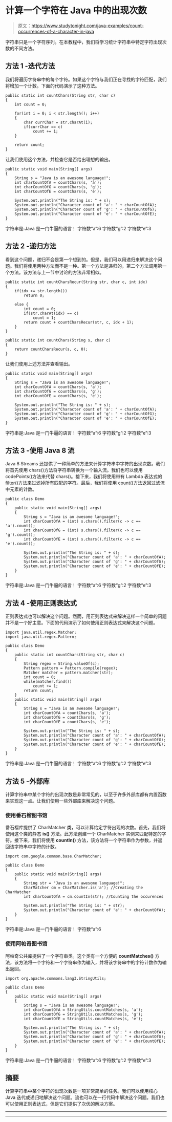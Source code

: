 # 计算一个字符在 Java 中的出现次数

> 原文：<https://www.studytonight.com/java-examples/count-occurrences-of-a-character-in-java>

字符串只是一个字符序列。在本教程中，我们将学习统计字符串中特定字符出现次数的不同方法。

## 方法 1 -迭代方法

我们将遍历字符串中的每个字符。如果这个字符与我们正在寻找的字符匹配，我们将增加一个计数。下面的代码演示了这种方法。

```
public static int countChars(String str, char c)
{
	int count = 0;

	for(int i = 0; i < str.length(); i++)
	{
		char currChar = str.charAt(i);
		if(currChar == c)
			count += 1;
	}

	return count;
}
```

让我们使用这个方法，并检查它是否给出理想的输出。

```
public static void main(String[] args)
{
	String s = "Java is an awesome language!";
	int charCountOfA = countChars(s, 'a');
	int charCountOfG = countChars(s, 'g');
	int charCountOfE = countChars(s, 'e');

	System.out.println("The String is: " + s);
	System.out.println("Character count of 'a': " + charCountOfA);
	System.out.println("Character count of 'g': " + charCountOfG);
	System.out.println("Character count of 'e': " + charCountOfE);
}
```

字符串是:Java 是一门牛逼的语言！
字符数“a”:6
字符数“g”:2
字符数“e”:3

## 方法 2 -递归方法

看到这个问题，递归不会是第一个想到的。但是，我们可以用递归来解决这个问题。我们将使用两种方法而不是一种。第一个方法是递归的，第二个方法调用第一个方法。该方法与上一节中讨论的方法非常相似。

```
public static int countCharsRecur(String str, char c, int idx)
{
	if(idx >= str.length())
		return 0;

	else {
		int count = 0;
		if(str.charAt(idx) == c)
			count = 1;
		return count + countCharsRecur(str, c, idx + 1);
	}
}

public static int countChars(String s, char c)
{
	return countCharsRecur(s, c, 0);
}
```

让我们使用上述方法并查看输出。

```
public static void main(String[] args)
{
	String s = "Java is an awesome language!";
	int charCountOfA = countChars(s, 'a');
	int charCountOfG = countChars(s, 'g');
	int charCountOfE = countChars(s, 'e');

	System.out.println("The String is: " + s);
	System.out.println("Character count of 'a': " + charCountOfA);
	System.out.println("Character count of 'g': " + charCountOfG);
	System.out.println("Character count of 'e': " + charCountOfE);
}
```

字符串是:Java 是一门牛逼的语言！
字符数“a”:6
字符数“g”:2
字符数“e”:3

## 方法 3 -使用 Java 8 流

Java 8 Streams 还提供了一种简单的方法来计算字符串中字符的出现次数。我们将首先使用 chars()方法将字符串转换为一个输入流。我们也可以使用 codePoints()方法来代替 chars()。接下来，我们将使用带有 Lambda 表达式的 filter()方法来过滤掉所有匹配的字符。最后，我们将使用 count()方法返回过滤流中元素的计数。

```
public class Demo
{	
	public static void main(String[] args)
	{
		String s = "Java is an awesome language!";
		int charCountOfA = (int) s.chars().filter(c -> c == 'a').count();
		int charCountOfG = (int) s.chars().filter(c -> c == 'g').count();
		int charCountOfE = (int) s.chars().filter(c -> c == 'e').count();

		System.out.println("The String is: " + s);
		System.out.println("Character count of 'a': " + charCountOfA);
		System.out.println("Character count of 'g': " + charCountOfG);
		System.out.println("Character count of 'e': " + charCountOfE);
	}
}
```

字符串是:Java 是一门牛逼的语言！
字符数“a”:6
字符数“g”:2
字符数“e”:3

## 方法 4 -使用正则表达式

正则表达式也可以解决这个问题。然而，用正则表达式来解决这样一个简单的问题并不是一个好主意。下面的代码演示了如何使用正则表达式来解决这个问题。

```
import java.util.regex.Matcher;
import java.util.regex.Pattern;

public class Demo
{	
	public static int countChars(String str, char c)
	{
		String regex = String.valueOf(c);
		Pattern pattern = Pattern.compile(regex);
		Matcher matcher = pattern.matcher(str);
		int count = 0;
		while(matcher.find())
			count += 1;
		return count;
	}	
	public static void main(String[] args)
	{
		String s = "Java is an awesome language!";
		int charCountOfA = countChars(s, 'a');
		int charCountOfG = countChars(s, 'g');
		int charCountOfE = countChars(s, 'e');

		System.out.println("The String is: " + s);
		System.out.println("Character count of 'a': " + charCountOfA);
		System.out.println("Character count of 'g': " + charCountOfG);
		System.out.println("Character count of 'e': " + charCountOfE);
	}
}
```

字符串是:Java 是一门牛逼的语言！
字符数“a”:6
字符数“g”:2
字符数“e”:3

## 方法 5 -外部库

计算字符串中某个字符的出现次数是非常常见的，以至于许多外部库都有内置函数来实现这一点。让我们使用一些外部库来解决这个问题。

### 使用番石榴图书馆

番石榴库提供了 CharMatcher 类，可以计算给定字符出现的次数。首先，我们将使用这个类的静态 **is()** 方法。此方法创建一个 CharMatcher 实例来匹配特定的字符。接下来，我们将使用 **countIn()** 方法，该方法将一个字符串作为参数，并返回该字符串中字符的计数。

```
import com.google.common.base.CharMatcher;

public class Demo
{	
	public static void main(String[] args)
	{
		String str = "Java is an awesome language!";
		CharMatcher cm = CharMatcher.is('a'); //Creating the CharMatcher
		int charCountOfA = cm.countIn(str); //Counting the occurences

		System.out.println("The String is: " + str);
		System.out.println("Character count of 'a': " + charCountOfA);
	}
}
```

字符串是:Java 是一门牛逼的语言！
字符数“a”:6

### 使用阿帕奇图书馆

阿帕奇公共库提供了一个字符串类。这个类有一个方便的 **countMatches()** 方法，该方法将一个字符和一个字符串作为输入，并将该字符串中的字符计数作为输出返回。

```
import org.apache.commons.lang3.StringUtils;

public class Demo
{	
	public static void main(String[] args)
	{
		String s = "Java is an awesome language!";
		int charCountOfA = StringUtils.countMatches(s, 'a');
		int charCountOfG = StringUtils.countMatches(s, 'g');
		int charCountOfE = StringUtils.countMatches(s, 'e');

		System.out.println("The String is: " + s);
		System.out.println("Character count of 'a': " + charCountOfA);
		System.out.println("Character count of 'g': " + charCountOfG);
		System.out.println("Character count of 'e': " + charCountOfE);
	}
}
```

字符串是:Java 是一门牛逼的语言！
字符数“a”:6
字符数“g”:2
字符数“e”:3

## 摘要

计算字符串中某个字符的出现次数是一项非常简单的任务。我们可以使用核心 Java 迭代或递归地解决这个问题。流也可以在一行代码中解决这个问题。我们也可以使用正则表达式，但是它们提供了次优的解决方案。

* * *

* * *